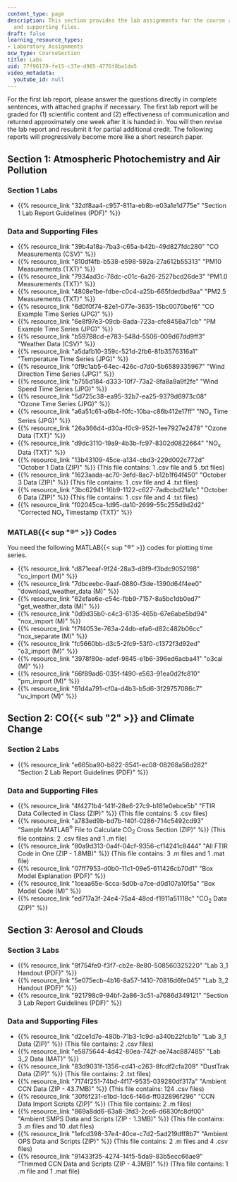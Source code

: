 ```yaml
---
content_type: page
description: This section provides the lab assignments for the course along with data
  and supporting files.
draft: false
learning_resource_types:
- Laboratory Assignments
ocw_type: CourseSection
title: Labs
uid: 77f96179-fe15-c37e-d905-4776f8ba1da5
video_metadata:
  youtube_id: null
---
```

For the first lab report, please answer the questions directly in complete sentences, with attached graphs if necessary. The first lab report will be graded for (1) scientific content and (2) effectiveness of communication and returned approximately one week after it is handed in. You will then revise the lab report and resubmit it for partial additional credit. The following reports will progressively become more like a short research paper.

## Section 1: Atmospheric Photochemistry and Air Pollution

### Section 1 Labs

- {{% resource_link "32df8aa4-c957-811a-eb8b-e03a1e1d775e" "Section 1 Lab Report Guidelines (PDF)" %}}

### Data and Supporting Files

- {{% resource_link "39b4a18a-7ba3-c65a-b42b-49d827fdc280" "CO Measurements (CSV)" %}}
- {{% resource_link "810df4fb-b538-e598-592a-27a612b55313" "PM10 Measurements (TXT)" %}}
- {{% resource_link "7934ad3c-78dc-c01c-6a26-2527bcd26de3" "PM1.0 Measurements (TXT)" %}}
- {{% resource_link "4808e1be-fdbe-c0c4-a25b-665fdedbd9aa" "PM2.5 Measurements (TXT)" %}}
- {{% resource_link "6d0f0f74-82e1-077e-3635-15bc0070bef6" "CO Example Time Series (JPG)" %}}
- {{% resource_link "6e8f97e3-09cb-8ada-723a-cfe8458a71cb" "PM Example Time Series (JPG)" %}}
- {{% resource_link "b59788cd-e783-548d-5506-009d67dd9ff3" "Weather Data (CSV)" %}}
- {{% resource_link "a5dafb10-359c-521d-2fb6-81b3576316a1" "Temperature Time Series (JPG)" %}}
- {{% resource_link "0f9c1ab5-64ec-426c-d7d0-5b6589335967" "Wind Direction Time Series (JPG)" %}}
- {{% resource_link "b755d184-d333-10f7-73a2-8fa8a9a9f2fe" "Wind Speed Time Series (JPG)" %}}
- {{% resource_link "5d725c38-ea95-32b7-ea25-9379d6973c08" "Ozone Time Series (JPG)" %}}
- {{% resource_link "a6a51c61-a6b4-f0fc-10ba-c86b412e17ff" "NO<sub>x</sub> Time Series (JPG)" %}}
- {{% resource_link "26a366d4-d30a-f0c9-952f-1ee7927e2478" "Ozone Data (TXT)" %}}
- {{% resource_link "d9dc3110-19a9-4b3b-fc97-8302d0822664" "NO<sub>x</sub> Data (TXT)" %}}
- {{% resource_link "13b43109-45ce-a134-cbd3-229d002c772d" "October 1 Data (ZIP)" %}} (This file contains: 1 .csv file and 5 .txt files)
- {{% resource_link "1623aada-ac70-3efd-8ac7-b12b1f64f450" "October 3 Data (ZIP)" %}} (This file contains: 1 .csv file and 4 .txt files)
- {{% resource_link "3bc62941-16b9-1122-c627-7adbcbd21a1c" "October 6 Data (ZIP)" %}} (This file contains: 1 .csv file and 4 .txt files)
- {{% resource_link "f02045ca-1d95-da10-2699-55c255d9d2d2" "Corrected NO<sub>x</sub> Timestamp (TXT)" %}}

### MATLAB{{< sup "®" >}} Codes

You need the following MATLAB{{< sup "®" >}} codes for plotting time series.

- {{% resource_link "d871eeaf-9f24-28a3-d8f9-f3bdc9052198" "co\_import (M)" %}}
- {{% resource_link "7dbceebc-9aaf-0880-f3de-1390d64f4ee0" "download\_weather\_data (M)" %}}
- {{% resource_link "62efae6e-c54c-fbb9-7157-8a5bc1db0ed7" "get\_weather\_data (M)" %}}
- {{% resource_link "0d9d35b0-c4c3-6135-465b-67e6abe5bd94" "nox\_import (M)" %}}
- {{% resource_link "f7f4053e-763a-24db-efa6-d82c482b06cc" "nox\_separate (M)" %}}
- {{% resource_link "fc5660bb-d3c5-2fc9-53f0-c1372f3d92ed" "o3\_import (M)" %}}
- {{% resource_link "3978f80e-adef-9845-e1b6-396ed6acba41" "o3cal (M)" %}}
- {{% resource_link "66f89ad6-035f-f490-e563-91ea0d2fc810" "pm\_import (M)" %}}
- {{% resource_link "61d4a791-cf0a-d4b3-b5d6-3f29757086c7" "uv\_import (M)" %}}

## Section 2: CO{{< sub "2" >}} and Climate Change

### Section 2 Labs

- {{% resource_link "e665ba90-b822-8541-ec08-08268a58d282" "Section 2 Lab Report Guidelines (PDF)" %}}

### Data and Supporting Files

- {{% resource_link "4f4271b4-141f-28e6-27c9-b181e0ebce5b" "FTIR Data Collected in Class (ZIP)" %}} (This file contains: 5 .csv files)
- {{% resource_link "a783ed9b-bd7b-f40f-0286-714c5492cd93" "Sample MATLAB<sup>®</sup> File to Calculate CO<sub>2</sub> Cross Section (ZIP)" %}} (This file contains: 2 .csv files and 1 .m file)
- {{% resource_link "80a9d313-0a4f-04cf-9356-cf14241c8444" "All FTIR Code in One (ZIP - 1.8MB)" %}} (This file contains: 3 .m files and 1 .mat file)
- {{% resource_link "07ff7953-d0b0-11c1-09e5-611426cb70d1" "Box Model Explanation (PDF)" %}}
- {{% resource_link "1ceaa65e-5cca-5d0b-a7ce-d0d107a10f5a" "Box Model Code (M)" %}}
- {{% resource_link "ed717a3f-24e4-75a4-48cd-f1911a51118c" "CO<sub>2</sub> Data (ZIP)" %}}

## Section 3: Aerosol and Clouds

### Section 3 Labs

- {{% resource_link "8f754fe0-f3f7-cb2e-8e80-508560325220" "Lab 3\_1 Handout (PDF)" %}}
- {{% resource_link "5e075ecb-4b16-8a57-1410-70816d6fe045" "Lab 3\_2 Handout (PDF)" %}}
- {{% resource_link "921798c9-94bf-2a86-3c51-a7686d349121" "Section 3 Lab Report Guidelines (PDF)" %}}

### Data and Supporting Files

- {{% resource_link "d2ce1d7e-480b-71b3-1c9d-a340b22fcb1b" "Lab 3\_1 Data (ZIP)" %}} (This file contains: 2 .csv files)
- {{% resource_link "e5875644-4d42-80ea-742f-ae74ac887485" "Lab 3\_2 Data (MAT)" %}}
- {{% resource_link "83d9031f-1356-cd41-c263-8fcdf2cfa209" "DustTrak Data (ZIP)" %}} (This file contains: 2 .txt files)
- {{% resource_link "7174f251-74bd-4f17-9535-039280df317a" "Ambient CCN Data (ZIP - 43.7MB)" %}} (This file contains: 124 .csv files)
- {{% resource_link "30f6f231-e1bd-1dc6-f46d-ff032896f296" "CCN Data Import Scripts (ZIP)" %}} (This file contains: 2 .m files)
- {{% resource_link "869a8dd6-63a8-3fd3-2ce6-d6830fc8df00" "Ambient SMPS Data and Scripts (ZIP - 1.3MB)" %}} (This file contains: 3 .m files and 10 .dat files)
- {{% resource_link "1efcd398-37e4-40ce-c7d2-5ad219dff8b7" "Ambient OPS Data and Scripts (ZIP)" %}} (This file contains: 2 .m files and 4 .csv files)
- {{% resource_link "91433f35-4274-14f5-5da9-83b5ecc66ae9" "Trimmed CCN Data and Scripts (ZIP - 4.3MB)" %}} (This file contains: 1 .m file and 1 .mat file)